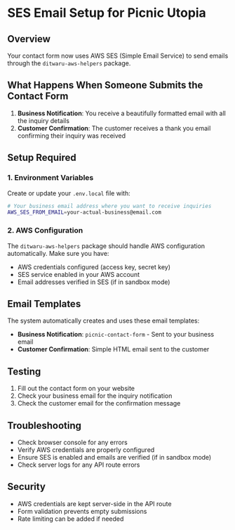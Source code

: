 # SES Email Setup for Picnic Utopia

## Overview

Your contact form now uses AWS SES (Simple Email Service) to send emails through the `ditwaru-aws-helpers` package.

## What Happens When Someone Submits the Contact Form

1. **Business Notification**: You receive a beautifully formatted email with all the inquiry details
2. **Customer Confirmation**: The customer receives a thank you email confirming their inquiry was received

## Setup Required

### 1. Environment Variables

Create or update your `.env.local` file with:

```bash
# Your business email address where you want to receive inquiries
AWS_SES_FROM_EMAIL=your-actual-business@email.com
```

### 2. AWS Configuration

The `ditwaru-aws-helpers` package should handle AWS configuration automatically. Make sure you have:

- AWS credentials configured (access key, secret key)
- SES service enabled in your AWS account
- Email addresses verified in SES (if in sandbox mode)

## Email Templates

The system automatically creates and uses these email templates:

- **Business Notification**: `picnic-contact-form` - Sent to your business email
- **Customer Confirmation**: Simple HTML email sent to the customer

## Testing

1. Fill out the contact form on your website
2. Check your business email for the inquiry notification
3. Check the customer email for the confirmation message

## Troubleshooting

- Check browser console for any errors
- Verify AWS credentials are properly configured
- Ensure SES is enabled and emails are verified (if in sandbox mode)
- Check server logs for any API route errors

## Security

- AWS credentials are kept server-side in the API route
- Form validation prevents empty submissions
- Rate limiting can be added if needed
